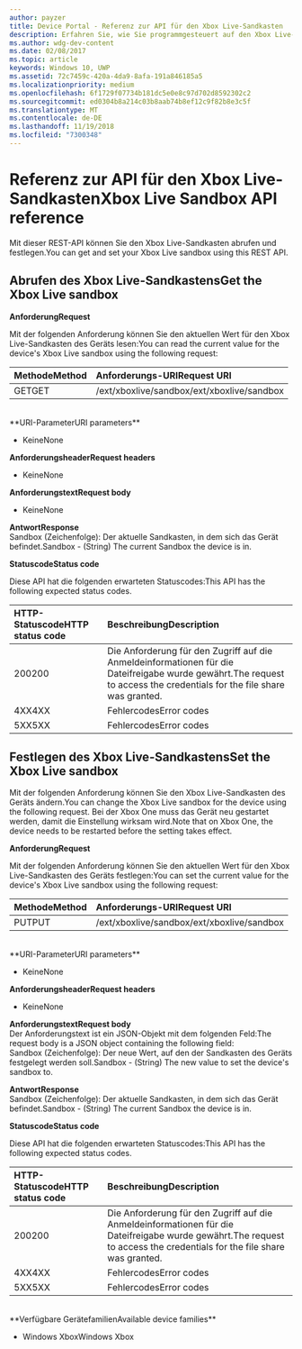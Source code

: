 ```yaml
---
author: payzer
title: Device Portal - Referenz zur API für den Xbox Live-Sandkasten
description: Erfahren Sie, wie Sie programmgesteuert auf den Xbox Live-Sandkasten zugreifen.
ms.author: wdg-dev-content
ms.date: 02/08/2017
ms.topic: article
keywords: Windows 10, UWP
ms.assetid: 72c7459c-420a-4da9-8afa-191a846185a5
ms.localizationpriority: medium
ms.openlocfilehash: 6f1729f07734b181dc5e0e8c97d702d8592302c2
ms.sourcegitcommit: ed0304b8a214c03b8aab74b8ef12c9f82b8e3c5f
ms.translationtype: MT
ms.contentlocale: de-DE
ms.lasthandoff: 11/19/2018
ms.locfileid: "7300348"
---
```

# <a name="xbox-live-sandbox-api-reference"></a><span data-ttu-id="f201f-104">Referenz zur API für den Xbox Live-Sandkasten</span><span class="sxs-lookup"><span data-stu-id="f201f-104">Xbox Live Sandbox API reference</span></span>   
<span data-ttu-id="f201f-105">Mit dieser REST-API können Sie den Xbox Live-Sandkasten abrufen und festlegen.</span><span class="sxs-lookup"><span data-stu-id="f201f-105">You can get and set your Xbox Live sandbox using this REST API.</span></span>

## <a name="get-the-xbox-live-sandbox"></a><span data-ttu-id="f201f-106">Abrufen des Xbox Live-Sandkastens</span><span class="sxs-lookup"><span data-stu-id="f201f-106">Get the Xbox Live sandbox</span></span>

**<span data-ttu-id="f201f-107">Anforderung</span><span class="sxs-lookup"><span data-stu-id="f201f-107">Request</span></span>**

<span data-ttu-id="f201f-108">Mit der folgenden Anforderung können Sie den aktuellen Wert für den Xbox Live-Sandkasten des Geräts lesen:</span><span class="sxs-lookup"><span data-stu-id="f201f-108">You can read the current value for the device's Xbox Live sandbox using the following request:</span></span>

<span data-ttu-id="f201f-109">Methode</span><span class="sxs-lookup"><span data-stu-id="f201f-109">Method</span></span>      | <span data-ttu-id="f201f-110">Anforderungs-URI</span><span class="sxs-lookup"><span data-stu-id="f201f-110">Request URI</span></span>
:------     | :-----
<span data-ttu-id="f201f-111">GET</span><span class="sxs-lookup"><span data-stu-id="f201f-111">GET</span></span> | <span data-ttu-id="f201f-112">/ext/xboxlive/sandbox</span><span class="sxs-lookup"><span data-stu-id="f201f-112">/ext/xboxlive/sandbox</span></span>
<br />
**<span data-ttu-id="f201f-113">URI-Parameter</span><span class="sxs-lookup"><span data-stu-id="f201f-113">URI parameters</span></span>**

- <span data-ttu-id="f201f-114">Keine</span><span class="sxs-lookup"><span data-stu-id="f201f-114">None</span></span>

**<span data-ttu-id="f201f-115">Anforderungsheader</span><span class="sxs-lookup"><span data-stu-id="f201f-115">Request headers</span></span>**

- <span data-ttu-id="f201f-116">Keine</span><span class="sxs-lookup"><span data-stu-id="f201f-116">None</span></span>

**<span data-ttu-id="f201f-117">Anforderungstext</span><span class="sxs-lookup"><span data-stu-id="f201f-117">Request body</span></span>**

- <span data-ttu-id="f201f-118">Keine</span><span class="sxs-lookup"><span data-stu-id="f201f-118">None</span></span>

**<span data-ttu-id="f201f-119">Antwort</span><span class="sxs-lookup"><span data-stu-id="f201f-119">Response</span></span>**   
<span data-ttu-id="f201f-120">Sandbox (Zeichenfolge): Der aktuelle Sandkasten, in dem sich das Gerät befindet.</span><span class="sxs-lookup"><span data-stu-id="f201f-120">Sandbox - (String) The current Sandbox the device is in.</span></span>   

**<span data-ttu-id="f201f-121">Statuscode</span><span class="sxs-lookup"><span data-stu-id="f201f-121">Status code</span></span>**

<span data-ttu-id="f201f-122">Diese API hat die folgenden erwarteten Statuscodes:</span><span class="sxs-lookup"><span data-stu-id="f201f-122">This API has the following expected status codes.</span></span>

<span data-ttu-id="f201f-123">HTTP-Statuscode</span><span class="sxs-lookup"><span data-stu-id="f201f-123">HTTP status code</span></span>      | <span data-ttu-id="f201f-124">Beschreibung</span><span class="sxs-lookup"><span data-stu-id="f201f-124">Description</span></span>
:------     | :-----
<span data-ttu-id="f201f-125">200</span><span class="sxs-lookup"><span data-stu-id="f201f-125">200</span></span> | <span data-ttu-id="f201f-126">Die Anforderung für den Zugriff auf die Anmeldeinformationen für die Dateifreigabe wurde gewährt.</span><span class="sxs-lookup"><span data-stu-id="f201f-126">The request to access the credentials for the file share was granted.</span></span>
<span data-ttu-id="f201f-127">4XX</span><span class="sxs-lookup"><span data-stu-id="f201f-127">4XX</span></span> | <span data-ttu-id="f201f-128">Fehlercodes</span><span class="sxs-lookup"><span data-stu-id="f201f-128">Error codes</span></span>
<span data-ttu-id="f201f-129">5XX</span><span class="sxs-lookup"><span data-stu-id="f201f-129">5XX</span></span> | <span data-ttu-id="f201f-130">Fehlercodes</span><span class="sxs-lookup"><span data-stu-id="f201f-130">Error codes</span></span>

## <a name="set-the-xbox-live-sandbox"></a><span data-ttu-id="f201f-131">Festlegen des Xbox Live-Sandkastens</span><span class="sxs-lookup"><span data-stu-id="f201f-131">Set the Xbox Live sandbox</span></span>
<span data-ttu-id="f201f-132">Mit der folgenden Anforderung können Sie den Xbox Live-Sandkasten des Geräts ändern.</span><span class="sxs-lookup"><span data-stu-id="f201f-132">You can change the Xbox Live sandbox for the device using the following request.</span></span> <span data-ttu-id="f201f-133">Bei der Xbox One muss das Gerät neu gestartet werden, damit die Einstellung wirksam wird.</span><span class="sxs-lookup"><span data-stu-id="f201f-133">Note that on Xbox One, the device needs to be restarted before the setting takes effect.</span></span>

**<span data-ttu-id="f201f-134">Anforderung</span><span class="sxs-lookup"><span data-stu-id="f201f-134">Request</span></span>**

<span data-ttu-id="f201f-135">Mit der folgenden Anforderung können Sie den aktuellen Wert für den Xbox Live-Sandkasten des Geräts festlegen:</span><span class="sxs-lookup"><span data-stu-id="f201f-135">You can set the current value for the device's Xbox Live sandbox using the following request:</span></span>

<span data-ttu-id="f201f-136">Methode</span><span class="sxs-lookup"><span data-stu-id="f201f-136">Method</span></span>      | <span data-ttu-id="f201f-137">Anforderungs-URI</span><span class="sxs-lookup"><span data-stu-id="f201f-137">Request URI</span></span>
:------     | :-----
<span data-ttu-id="f201f-138">PUT</span><span class="sxs-lookup"><span data-stu-id="f201f-138">PUT</span></span> | <span data-ttu-id="f201f-139">/ext/xboxlive/sandbox</span><span class="sxs-lookup"><span data-stu-id="f201f-139">/ext/xboxlive/sandbox</span></span>
<br />
**<span data-ttu-id="f201f-140">URI-Parameter</span><span class="sxs-lookup"><span data-stu-id="f201f-140">URI parameters</span></span>**

- <span data-ttu-id="f201f-141">Keine</span><span class="sxs-lookup"><span data-stu-id="f201f-141">None</span></span>

**<span data-ttu-id="f201f-142">Anforderungsheader</span><span class="sxs-lookup"><span data-stu-id="f201f-142">Request headers</span></span>**

- <span data-ttu-id="f201f-143">Keine</span><span class="sxs-lookup"><span data-stu-id="f201f-143">None</span></span>

**<span data-ttu-id="f201f-144">Anforderungstext</span><span class="sxs-lookup"><span data-stu-id="f201f-144">Request body</span></span>**   
<span data-ttu-id="f201f-145">Der Anforderungstext ist ein JSON-Objekt mit dem folgenden Feld:</span><span class="sxs-lookup"><span data-stu-id="f201f-145">The request body is a JSON object containing the following field:</span></span>   
<span data-ttu-id="f201f-146">Sandbox (Zeichenfolge): Der neue Wert, auf den der Sandkasten des Geräts festgelegt werden soll.</span><span class="sxs-lookup"><span data-stu-id="f201f-146">Sandbox - (String) The new value to set the device's sandbox to.</span></span>

**<span data-ttu-id="f201f-147">Antwort</span><span class="sxs-lookup"><span data-stu-id="f201f-147">Response</span></span>**   
<span data-ttu-id="f201f-148">Sandbox (Zeichenfolge): Der aktuelle Sandkasten, in dem sich das Gerät befindet.</span><span class="sxs-lookup"><span data-stu-id="f201f-148">Sandbox - (String) The current Sandbox the device is in.</span></span>   

**<span data-ttu-id="f201f-149">Statuscode</span><span class="sxs-lookup"><span data-stu-id="f201f-149">Status code</span></span>**

<span data-ttu-id="f201f-150">Diese API hat die folgenden erwarteten Statuscodes:</span><span class="sxs-lookup"><span data-stu-id="f201f-150">This API has the following expected status codes.</span></span>

<span data-ttu-id="f201f-151">HTTP-Statuscode</span><span class="sxs-lookup"><span data-stu-id="f201f-151">HTTP status code</span></span>      | <span data-ttu-id="f201f-152">Beschreibung</span><span class="sxs-lookup"><span data-stu-id="f201f-152">Description</span></span>
:------     | :-----
<span data-ttu-id="f201f-153">200</span><span class="sxs-lookup"><span data-stu-id="f201f-153">200</span></span> | <span data-ttu-id="f201f-154">Die Anforderung für den Zugriff auf die Anmeldeinformationen für die Dateifreigabe wurde gewährt.</span><span class="sxs-lookup"><span data-stu-id="f201f-154">The request to access the credentials for the file share was granted.</span></span>
<span data-ttu-id="f201f-155">4XX</span><span class="sxs-lookup"><span data-stu-id="f201f-155">4XX</span></span> | <span data-ttu-id="f201f-156">Fehlercodes</span><span class="sxs-lookup"><span data-stu-id="f201f-156">Error codes</span></span>
<span data-ttu-id="f201f-157">5XX</span><span class="sxs-lookup"><span data-stu-id="f201f-157">5XX</span></span> | <span data-ttu-id="f201f-158">Fehlercodes</span><span class="sxs-lookup"><span data-stu-id="f201f-158">Error codes</span></span>

<br />
**<span data-ttu-id="f201f-159">Verfügbare Gerätefamilien</span><span class="sxs-lookup"><span data-stu-id="f201f-159">Available device families</span></span>**

* <span data-ttu-id="f201f-160">Windows Xbox</span><span class="sxs-lookup"><span data-stu-id="f201f-160">Windows Xbox</span></span>

